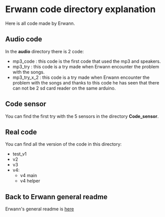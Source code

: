 
# Erwann code directory explanation

Here is all code made by Erwann.

## Audio code

In the **audio** directory there is 2 code:

- mp3_code : this code is the first code that used the mp3 and speakers.
- mp3_try : this code is a try made when Erwann encounter the problem with the songs.
- mp3_try_x_2 : this code is a try made when Erwann encounter the problem with the songs and thanks to this code he has seen that there can not be 2 sd card reader on the same arduino.

## Code sensor

You can find the first try with the 5 sensors in the directory **Code_sensor**.

## Real code

You can find all the version of the code in this directory:

- test_v1
- v2
- v3
- v4:
  - v4 main
  - v4 helper

## Back to Erwann general readme

Erwann's general readme is [here](../Readme.md)
